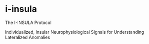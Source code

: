 # i-insula
The I-INSULA Protocol

Individualized, Insular Neurophysiological Signals for Understanding Lateralized Anomalies
